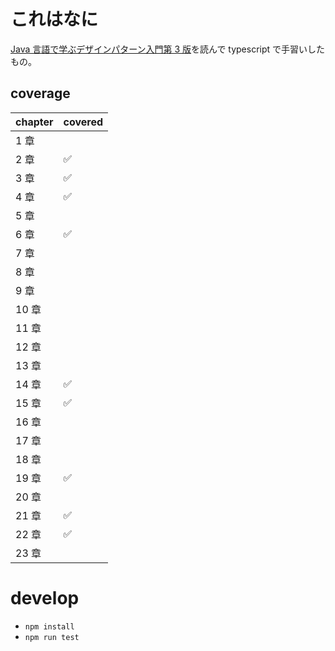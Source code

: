 # これはなに

[Java 言語で学ぶデザインパターン入門第 3 版](https://www.amazon.co.jp/Java%E8%A8%80%E8%AA%9E%E3%81%A7%E5%AD%A6%E3%81%B6%E3%83%87%E3%82%B6%E3%82%A4%E3%83%B3%E3%83%91%E3%82%BF%E3%83%BC%E3%83%B3%E5%85%A5%E9%96%80%E7%AC%AC3%E7%89%88-%E7%B5%90%E5%9F%8E-%E6%B5%A9/dp/4815609802/)を読んで typescript で手習いしたもの。

## coverage

| chapter | covered |
| ------- | ------- |
| 1 章    |         |
| 2 章    | ✅      |
| 3 章    | ✅      |
| 4 章    | ✅      |
| 5 章    |         |
| 6 章    | ✅      |
| 7 章    |         |
| 8 章    |         |
| 9 章    |         |
| 10 章   |         |
| 11 章   |         |
| 12 章   |         |
| 13 章   |         |
| 14 章   | ✅      |
| 15 章   | ✅      |
| 16 章   |         |
| 17 章   |         |
| 18 章   |         |
| 19 章   | ✅      |
| 20 章   |         |
| 21 章   | ✅      |
| 22 章   | ✅      |
| 23 章   |         |

# develop

- `npm install`
- `npm run test`
